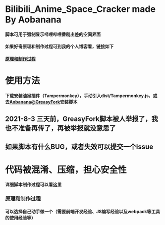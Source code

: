 # Bilibili_Anime_Space_Cracker made By Aobanana
#### 脚本可用于强制显示哔哩哔哩番剧出差的空间界面
#### 如果好奇原理和制作过程可到我的个人博客看，链接如下
#### [原理和制作过程](https://aobanana.top/article/4)
# 使用方法
#### 下载安装油猴插件（Tampermonkey），手动引入dist/Tampermonkey.js，或去[Aobanana@GreasyFork](https://greasyfork.org/zh-CN/scripts/429817-bilibili-anime-space-cracker)安装脚本
## 2021-8-3 三天前，GreasyFork脚本被人举报了，我也不准备再传了，再被举报就没意思了
## 如果脚本有什么BUG，或者失效可以提交一个issue

# 代码被混淆、压缩，担心安全性
#### 详细脚本制作过程可以看这里
### [原理和制作过程](https://aobanana.tk/article/4)
#### 可以选择自己动手做一个（需要前端开发经验、JS编写经验以及webpack等工具的使用经验等）